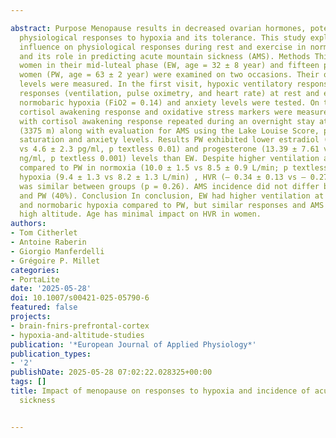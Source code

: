 ---
abstract: Purpose Menopause results in decreased ovarian hormones, potentially impacting
  physiological responses to hypoxia and its tolerance. This study explored menopause’s
  influence on physiological responses during rest and exercise in normobaric hypoxia
  and its role in predicting acute mountain sickness (AMS). Methods Thirteen eumenorrheic
  women in their mid-luteal phase (EW, age = 32 ± 8 year) and fifteen postmenopausal
  women (PW, age = 63 ± 2 year) were examined on two occasions. Their ovarian hormonal
  levels were measured. In the first visit, hypoxic ventilatory response (HVR), physiological
  responses (ventilation, pulse oximetry, and heart rate) at rest and exercise in
  normobaric hypoxia (FiO2 = 0.14) and anxiety levels were tested. On the second visit,
  cortisol awakening response and oxidative stress markers were measured at low altitude,
  with cortisol awakening response repeated during an overnight stay at high altitude
  (3375 m) along with evaluation for AMS using the Lake Louise Score, peripheral oxygen
  saturation and anxiety levels. Results PW exhibited lower estradiol (16.9 ± 16.7
  vs 4.6 ± 2.3 pg/ml, p textless 0.01) and progesterone (13.39 ± 7.61 vs 0.06 ± 0.07
  ng/ml, p textless 0.001) levels than EW. Despite higher ventilation at rest in EW
  compared to PW in normoxia (10.0 ± 1.5 vs 8.5 ± 0.9 L/min; p textless 0.01) and
  hypoxia (9.4 ± 1.3 vs 8.2 ± 1.3 L/min) , HVR (– 0.34 ± 0.13 vs – 0.27 ± 0.15 L/min/%)
  was similar between groups (p = 0.26). AMS incidence did not differ between EW (31%)
  and PW (40%). Conclusion In conclusion, EW had higher ventilation at rest in normoxia
  and normobaric hypoxia compared to PW, but similar responses and AMS incidence at
  high altitude. Age has minimal impact on HVR in women.
authors:
- Tom Citherlet
- Antoine Raberin
- Giorgio Manferdelli
- Grégoire P. Millet
categories:
- PortaLite
date: '2025-05-28'
doi: 10.1007/s00421-025-05790-6
featured: false
projects:
- brain-fnirs-prefrontal-cortex
- hypoxia-and-altitude-studies
publication: '*European Journal of Applied Physiology*'
publication_types:
- '2'
publishDate: 2025-05-28 07:02:22.028325+00:00
tags: []
title: Impact of menopause on responses to hypoxia and incidence of acute mountain
  sickness

---
